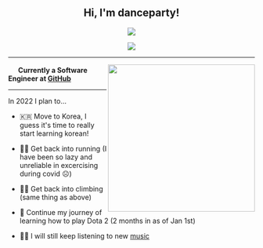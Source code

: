 <h2 align="center">Hi, I'm danceparty!</h2>
<p align="center">
  <img src="https://komarev.com/ghpvc/?username=DanceParty&color=ff69b4&label=oddish+leaves">
</p>
<p align="center">
  <img src="https://i.redd.it/egeh5vkddur01.gif">
</p>

--------
<a href="https://github.com/kittinan/spotify-github-profile">
  <img height="300" align="right" src="https://spotify-github-profile.vercel.app/api/view?uid=jkd65&cover_image=true">
</a>

**<img height="17" src="https://upload.wikimedia.org/wikipedia/commons/9/91/Octicons-mark-github.svg">  Currently a Software Engineer at <a href="https://github.com">GitHub</a>**

--------

In 2022 I plan to...

- 🇰🇷 Move to Korea, I guess it's time to really start learning korean!

- 🏃‍♂️ Get back into running (I have been so lazy and unreliable in excercising during covid ☹️)

- 🧗‍♂️ Get back into climbing (same thing as above)

- 👾 Continue my journey of learning how to play Dota 2 (2 months in as of Jan 1st)

- 👩‍🎤 I will still keep listening to new <a href="https://www.last.fm/user/keevandance">music</a>
